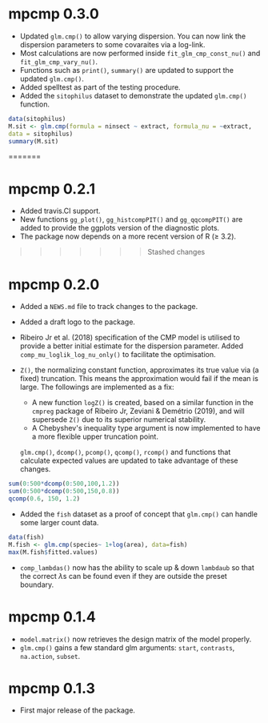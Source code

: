 # mpcmp 0.3.0

  * Updated `glm.cmp()` to allow varying dispersion. You can now link the dispersion parameters to some covaraites via a log-link.
  * Most calculations are now performed inside `fit_glm_cmp_const_nu()` and
  `fit_glm_cmp_vary_nu()`. 
  * Functions such as `print()`, `summary()` are updated to support the updated `glm.cmp()`. 
  * Added spelltest as part of the testing procedure. 
  * Added the `sitophilus` dataset to demonstrate the updated `glm.cmp()` function. 
```R
data(sitophilus)
M.sit <- glm.cmp(formula = ninsect ~ extract, formula_nu = ~extract, 
data = sitophilus)
summary(M.sit)
```

=======
# mpcmp 0.2.1

  * Added travis.CI support. 
  * New functions `gg_plot()`, `gg_histcompPIT()` and `gg_qqcompPIT()` are added to provide the ggplots version of the diagnostic plots. 
  * The package now depends on a more recent version of R ($\geq$ 3.2). 

>>>>>>> Stashed changes
# mpcmp 0.2.0

  * Added a `NEWS.md` file to track changes to the package. 
  * Added a draft logo to the package.
  * Ribeiro Jr et al. (2018) specification of the CMP model is utilised to provide a better initial estimate for the dispersion parameter. Added `comp_mu_loglik_log_nu_only()` to facilitate the optimisation. 
  * `Z()`, the normalizing constant function, approximates its true value via (a fixed) truncation. This means the approximation would fail if the mean is large. 
  The followings are implemented as a fix:
    - A new function `logZ()` is created, based on a similar function in the `cmpreg` package of Ribeiro Jr, Zeviani & Demétrio (2019), and will supersede `Z()` due to its superior numerical stability.
    - A Chebyshev's inequality type argument is now implemented to have a more flexible upper truncation point. 

    `glm.cmp()`, `dcomp()`, `pcomp()`, `qcomp()`, `rcomp()` and functions that calculate expected values are updated to take advantage of these changes. 

```R
sum(0:500*dcomp(0:500,100,1.2))
sum(0:500*dcomp(0:500,150,0.8))
qcomp(0.6, 150, 1.2)
```
* Added the `fish` dataset as a proof of concept that `glm.cmp()` can handle some larger count data. 
```R
data(fish)
M.fish <- glm.cmp(species~ 1+log(area), data=fish)
max(M.fish$fitted.values)
```
* `comp_lambdas()` now has the ability to scale up \& down `lambdaub` so that the correct $\lambda$s can be found even if they are outside the preset boundary.  

# mpcmp 0.1.4
* `model.matrix()` now retrieves the design matrix of the model properly. 
* `glm.cmp()` gains a few standard glm arguments: `start`, `contrasts`, `na.action`, `subset`.

# mpcmp 0.1.3

* First major release of the package. 